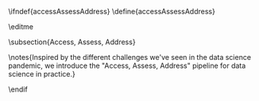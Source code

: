 \ifndef{accessAssessAddress}
\define{accessAssessAddress}


\editme

\subsection{Access, Assess, Address}


\notes{Inspired by the different challenges we've seen in the data science pandemic, we introduce the "Access, Assess, Address" pipeline for data science in practice.}

\endif
